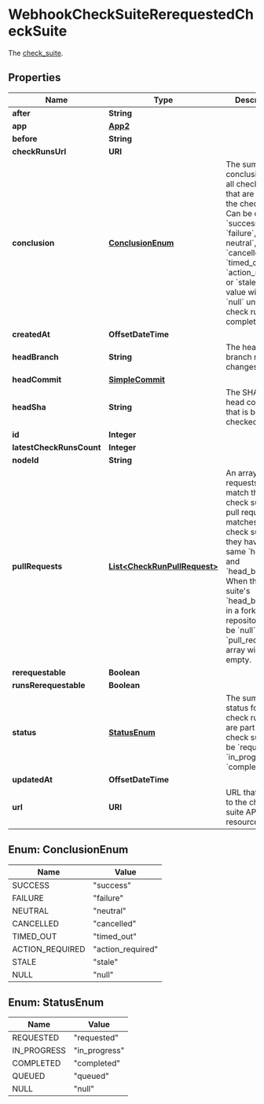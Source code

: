 

# WebhookCheckSuiteRerequestedCheckSuite

The [check_suite](https://docs.github.com/rest/reference/checks#suites).

## Properties

| Name | Type | Description | Notes |
|------------ | ------------- | ------------- | -------------|
|**after** | **String** |  |  |
|**app** | [**App2**](App2.md) |  |  |
|**before** | **String** |  |  |
|**checkRunsUrl** | **URI** |  |  |
|**conclusion** | [**ConclusionEnum**](#ConclusionEnum) | The summary conclusion for all check runs that are part of the check suite. Can be one of &#x60;success&#x60;, &#x60;failure&#x60;,&#x60; neutral&#x60;, &#x60;cancelled&#x60;, &#x60;timed_out&#x60;, &#x60;action_required&#x60; or &#x60;stale&#x60;. This value will be &#x60;null&#x60; until the check run has completed. |  |
|**createdAt** | **OffsetDateTime** |  |  |
|**headBranch** | **String** | The head branch name the changes are on. |  |
|**headCommit** | [**SimpleCommit**](SimpleCommit.md) |  |  |
|**headSha** | **String** | The SHA of the head commit that is being checked. |  |
|**id** | **Integer** |  |  |
|**latestCheckRunsCount** | **Integer** |  |  |
|**nodeId** | **String** |  |  |
|**pullRequests** | [**List&lt;CheckRunPullRequest&gt;**](CheckRunPullRequest.md) | An array of pull requests that match this check suite. A pull request matches a check suite if they have the same &#x60;head_sha&#x60; and &#x60;head_branch&#x60;. When the check suite&#39;s &#x60;head_branch&#x60; is in a forked repository it will be &#x60;null&#x60; and the &#x60;pull_requests&#x60; array will be empty. |  |
|**rerequestable** | **Boolean** |  |  [optional] |
|**runsRerequestable** | **Boolean** |  |  [optional] |
|**status** | [**StatusEnum**](#StatusEnum) | The summary status for all check runs that are part of the check suite. Can be &#x60;requested&#x60;, &#x60;in_progress&#x60;, or &#x60;completed&#x60;. |  |
|**updatedAt** | **OffsetDateTime** |  |  |
|**url** | **URI** | URL that points to the check suite API resource. |  |



## Enum: ConclusionEnum

| Name | Value |
|---- | -----|
| SUCCESS | &quot;success&quot; |
| FAILURE | &quot;failure&quot; |
| NEUTRAL | &quot;neutral&quot; |
| CANCELLED | &quot;cancelled&quot; |
| TIMED_OUT | &quot;timed_out&quot; |
| ACTION_REQUIRED | &quot;action_required&quot; |
| STALE | &quot;stale&quot; |
| NULL | &quot;null&quot; |



## Enum: StatusEnum

| Name | Value |
|---- | -----|
| REQUESTED | &quot;requested&quot; |
| IN_PROGRESS | &quot;in_progress&quot; |
| COMPLETED | &quot;completed&quot; |
| QUEUED | &quot;queued&quot; |
| NULL | &quot;null&quot; |



